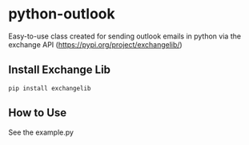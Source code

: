 # python-outlook

Easy-to-use class created for sending outlook emails in python via the exchange API (https://pypi.org/project/exchangelib/)

## Install Exchange Lib

    pip install exchangelib

## How to Use

See the example.py
